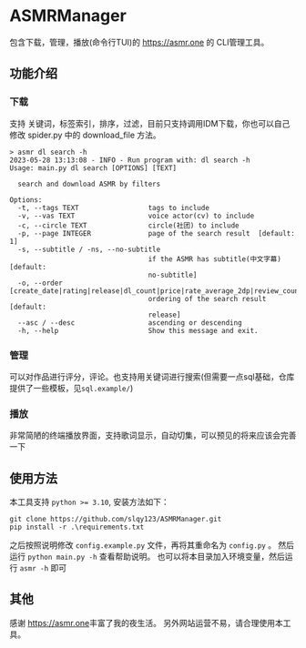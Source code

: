 # ASMRManager
包含下载，管理，播放(命令行TUI)的 <https://asmr.one> 的 CLI管理工具。

## 功能介绍
### 下载
支持 关键词，标签索引，排序，过滤，目前只支持调用IDM下载，你也可以自己修改 spider.py 中的 download_file 方法。
```shell
> asmr dl search -h
2023-05-28 13:13:08 - INFO - Run program with: dl search -h
Usage: main.py dl search [OPTIONS] [TEXT]

  search and download ASMR by filters

Options:
  -t, --tags TEXT                 tags to include
  -v, --vas TEXT                  voice actor(cv) to include
  -c, --circle TEXT               circle(社团) to include
  -p, --page INTEGER              page of the search result  [default: 1]
  -s, --subtitle / -ns, --no-subtitle
                                  if the ASMR has subtitle(中文字幕)  [default:
                                  no-subtitle]
  -o, --order [create_date|rating|release|dl_count|price|rate_average_2dp|review_count|id|nsfw|random]
                                  ordering of the search result  [default:
                                  release]
  --asc / --desc                  ascending or descending
  -h, --help                      Show this message and exit.
```
### 管理
可以对作品进行评分，评论。也支持用关键词进行搜索(但需要一点sql基础，仓库提供了一些模板，见`sql.example/`)
### 播放
非常简陋的终端播放界面，支持歌词显示，自动切集，可以预见的将来应该会完善一下

## 使用方法
本工具支持 `python >= 3.10`, 安装方法如下：
```shell
git clone https://github.com/slqy123/ASMRManager.git
pip install -r .\requirements.txt
```
之后按照说明修改 `config.example.py` 文件，再将其重命名为 `config.py` 。
然后运行 `python main.py -h` 查看帮助说明。
也可以将本目录加入环境变量，然后运行 `asmr -h` 即可
## 其他
感谢 <https://asmr.one>丰富了我的夜生活。
另外网站运营不易，请合理使用本工具。